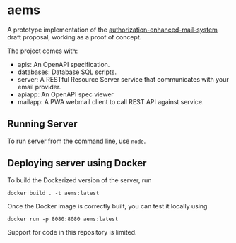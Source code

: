# aems
A prototype implementation of the [authorization-enhanced-mail-system][1] draft proposal, working as a proof of concept.

The project comes with:

* apis: An  OpenAPI specification.
* databases: Database SQL scripts.
* server: A RESTful Resource Server service that communicates with your email provider.
* apiapp: An OpenAPI spec viewer
* mailapp: A PWA webmail client to call REST API against service.

## Running Server

To run server from the command line, use `node`.

## Deploying server using Docker

To build the Dockerized version of the server, run

```
docker build . -t aems:latest
```

Once the Docker image is correctly built, you can test it locally using

```
docker run -p 8080:8080 aems:latest
```

Support for code in this repository is limited.

[1]: https://github.com/uma-email/proposal
